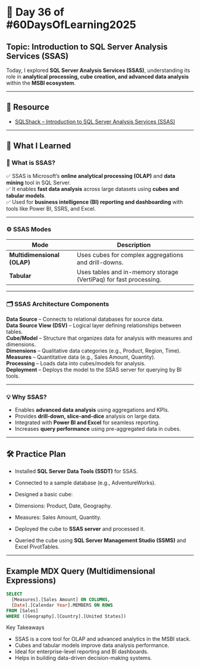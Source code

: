# 📘 Day 36 of #60DaysOfLearning2025

## Topic: Introduction to SQL Server Analysis Services (SSAS)

Today, I explored **SQL Server Analysis Services (SSAS)**, understanding its role in **analytical processing, cube creation, and advanced data analysis** within the **MSBI ecosystem**.

---

## 🔗 Resource

- [SQLShack – Introduction to SQL Server Analysis Services (SSAS)](https://www.sqlshack.com/introduction-to-sql-server-analysis-services-ssas/)

---

## 🧠 What I Learned

### 🚀 What is SSAS?

✅ SSAS is Microsoft’s **online analytical processing (OLAP)** and **data mining** tool in SQL Server.  
✅ It enables **fast data analysis** across large datasets using **cubes and tabular models**.  
✅ Used for **business intelligence (BI) reporting and dashboarding** with tools like Power BI, SSRS, and Excel.

---

### ⚙️ SSAS Modes

| Mode        | Description                                                       |
|-------------|--------------------------------------------------------------------|
| **Multidimensional (OLAP)** | Uses cubes for complex aggregations and drill-downs. |
| **Tabular** | Uses tables and in-memory storage (VertiPaq) for fast processing. |

---

### 🗂️ SSAS Architecture Components

**Data Source** – Connects to relational databases for source data.  
**Data Source View (DSV)** – Logical layer defining relationships between tables.  
**Cube/Model** – Structure that organizes data for analysis with measures and dimensions.  
**Dimensions** – Qualitative data categories (e.g., Product, Region, Time).  
**Measures** – Quantitative data (e.g., Sales Amount, Quantity).  
**Processing** – Loads data into cubes/models for analysis.  
**Deployment** – Deploys the model to the SSAS server for querying by BI tools.

---

### 💡 Why SSAS?

- Enables **advanced data analysis** using aggregations and KPIs.  
- Provides **drill-down, slice-and-dice** analysis on large data.  
- Integrated with **Power BI and Excel** for seamless reporting.  
- Increases **query performance** using pre-aggregated data in cubes.

---

## 🛠️ Practice Plan

- Installed **SQL Server Data Tools (SSDT)** for SSAS.  
- Connected to a sample database (e.g., AdventureWorks).  
- Designed a basic cube:
- Dimensions: Product, Date, Geography.
- Measures: Sales Amount, Quantity.

- Deployed the cube to **SSAS server** and processed it.  
- Queried the cube using **SQL Server Management Studio (SSMS)** and Excel PivotTables.

---

## Example MDX Query (Multidimensional Expressions)

```sql
SELECT 
  [Measures].[Sales Amount] ON COLUMNS,
  [Date].[Calendar Year].MEMBERS ON ROWS
FROM [Sales]
WHERE ([Geography].[Country].[United States])
```

Key Takeaways

- SSAS is a core tool for OLAP and advanced analytics in the MSBI stack.
- Cubes and tabular models improve data analysis performance.
- Ideal for enterprise-level reporting and BI dashboards.
- Helps in building data-driven decision-making systems.

